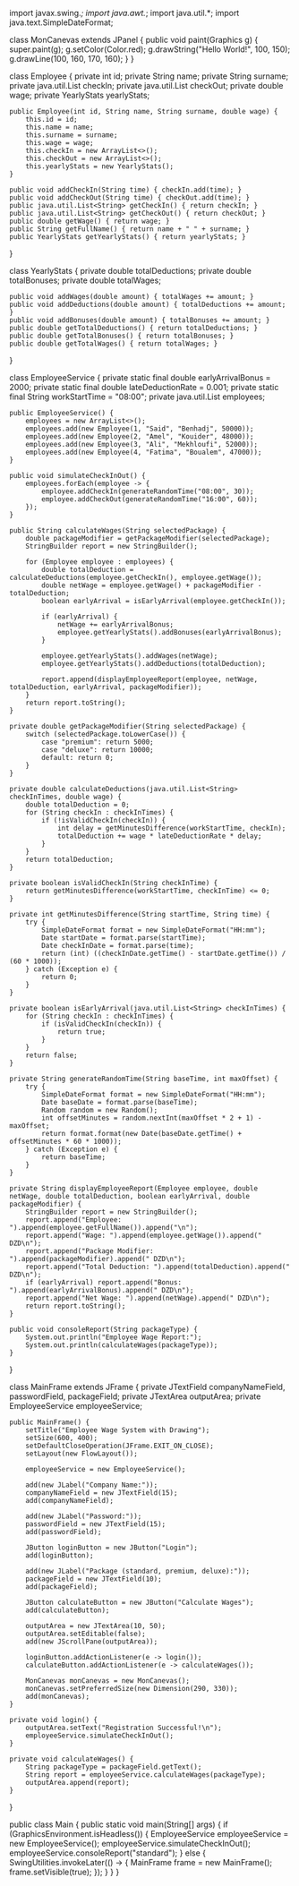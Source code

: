 import javax.swing.*;
import java.awt.*;
import java.util.*;
import java.text.SimpleDateFormat;

class MonCanevas extends JPanel {
    public void paint(Graphics g) {
        super.paint(g);
        g.setColor(Color.red);
        g.drawString("Hello World!", 100, 150);
        g.drawLine(100, 160, 170, 160);
    }
}

class Employee {
    private int id;
    private String name;
    private String surname;
    private java.util.List<String> checkIn;
    private java.util.List<String> checkOut;
    private double wage;
    private YearlyStats yearlyStats;

    public Employee(int id, String name, String surname, double wage) {
        this.id = id;
        this.name = name;
        this.surname = surname;
        this.wage = wage;
        this.checkIn = new ArrayList<>();
        this.checkOut = new ArrayList<>();
        this.yearlyStats = new YearlyStats();
    }

    public void addCheckIn(String time) { checkIn.add(time); }
    public void addCheckOut(String time) { checkOut.add(time); }
    public java.util.List<String> getCheckIn() { return checkIn; }
    public java.util.List<String> getCheckOut() { return checkOut; }
    public double getWage() { return wage; }
    public String getFullName() { return name + " " + surname; }
    public YearlyStats getYearlyStats() { return yearlyStats; }
}

class YearlyStats {
    private double totalDeductions;
    private double totalBonuses;
    private double totalWages;

    public void addWages(double amount) { totalWages += amount; }
    public void addDeductions(double amount) { totalDeductions += amount; }
    public void addBonuses(double amount) { totalBonuses += amount; }
    public double getTotalDeductions() { return totalDeductions; }
    public double getTotalBonuses() { return totalBonuses; }
    public double getTotalWages() { return totalWages; }
}

class EmployeeService {
    private static final double earlyArrivalBonus = 2000;
    private static final double lateDeductionRate = 0.001;
    private static final String workStartTime = "08:00";
    private java.util.List<Employee> employees;

    public EmployeeService() {
        employees = new ArrayList<>();
        employees.add(new Employee(1, "Said", "Benhadj", 50000));
        employees.add(new Employee(2, "Amel", "Kouider", 48000));
        employees.add(new Employee(3, "Ali", "Mekhloufi", 52000));
        employees.add(new Employee(4, "Fatima", "Boualem", 47000));
    }

    public void simulateCheckInOut() {
        employees.forEach(employee -> {
            employee.addCheckIn(generateRandomTime("08:00", 30));
            employee.addCheckOut(generateRandomTime("16:00", 60));
        });
    }

    public String calculateWages(String selectedPackage) {
        double packageModifier = getPackageModifier(selectedPackage);
        StringBuilder report = new StringBuilder();

        for (Employee employee : employees) {
            double totalDeduction = calculateDeductions(employee.getCheckIn(), employee.getWage());
            double netWage = employee.getWage() + packageModifier - totalDeduction;
            boolean earlyArrival = isEarlyArrival(employee.getCheckIn());

            if (earlyArrival) {
                netWage += earlyArrivalBonus;
                employee.getYearlyStats().addBonuses(earlyArrivalBonus);
            }

            employee.getYearlyStats().addWages(netWage);
            employee.getYearlyStats().addDeductions(totalDeduction);

            report.append(displayEmployeeReport(employee, netWage, totalDeduction, earlyArrival, packageModifier));
        }
        return report.toString();
    }

    private double getPackageModifier(String selectedPackage) {
        switch (selectedPackage.toLowerCase()) {
            case "premium": return 5000;
            case "deluxe": return 10000;
            default: return 0;
        }
    }

    private double calculateDeductions(java.util.List<String> checkInTimes, double wage) {
        double totalDeduction = 0;
        for (String checkIn : checkInTimes) {
            if (!isValidCheckIn(checkIn)) {
                int delay = getMinutesDifference(workStartTime, checkIn);
                totalDeduction += wage * lateDeductionRate * delay;
            }
        }
        return totalDeduction;
    }

    private boolean isValidCheckIn(String checkInTime) {
        return getMinutesDifference(workStartTime, checkInTime) <= 0;
    }

    private int getMinutesDifference(String startTime, String time) {
        try {
            SimpleDateFormat format = new SimpleDateFormat("HH:mm");
            Date startDate = format.parse(startTime);
            Date checkInDate = format.parse(time);
            return (int) ((checkInDate.getTime() - startDate.getTime()) / (60 * 1000));
        } catch (Exception e) {
            return 0;
        }
    }

    private boolean isEarlyArrival(java.util.List<String> checkInTimes) {
        for (String checkIn : checkInTimes) {
            if (isValidCheckIn(checkIn)) {
                return true;
            }
        }
        return false;
    }

    private String generateRandomTime(String baseTime, int maxOffset) {
        try {
            SimpleDateFormat format = new SimpleDateFormat("HH:mm");
            Date baseDate = format.parse(baseTime);
            Random random = new Random();
            int offsetMinutes = random.nextInt(maxOffset * 2 + 1) - maxOffset;
            return format.format(new Date(baseDate.getTime() + offsetMinutes * 60 * 1000));
        } catch (Exception e) {
            return baseTime;
        }
    }

    private String displayEmployeeReport(Employee employee, double netWage, double totalDeduction, boolean earlyArrival, double packageModifier) {
        StringBuilder report = new StringBuilder();
        report.append("Employee: ").append(employee.getFullName()).append("\n");
        report.append("Wage: ").append(employee.getWage()).append(" DZD\n");
        report.append("Package Modifier: ").append(packageModifier).append(" DZD\n");
        report.append("Total Deduction: ").append(totalDeduction).append(" DZD\n");
        if (earlyArrival) report.append("Bonus: ").append(earlyArrivalBonus).append(" DZD\n");
        report.append("Net Wage: ").append(netWage).append(" DZD\n");
        return report.toString();
    }

    public void consoleReport(String packageType) {
        System.out.println("Employee Wage Report:");
        System.out.println(calculateWages(packageType));
    }
}

class MainFrame extends JFrame {
    private JTextField companyNameField, passwordField, packageField;
    private JTextArea outputArea;
    private EmployeeService employeeService;

    public MainFrame() {
        setTitle("Employee Wage System with Drawing");
        setSize(600, 400);
        setDefaultCloseOperation(JFrame.EXIT_ON_CLOSE);
        setLayout(new FlowLayout());

        employeeService = new EmployeeService();

        add(new JLabel("Company Name:"));
        companyNameField = new JTextField(15);
        add(companyNameField);

        add(new JLabel("Password:"));
        passwordField = new JTextField(15);
        add(passwordField);

        JButton loginButton = new JButton("Login");
        add(loginButton);

        add(new JLabel("Package (standard, premium, deluxe):"));
        packageField = new JTextField(10);
        add(packageField);

        JButton calculateButton = new JButton("Calculate Wages");
        add(calculateButton);

        outputArea = new JTextArea(10, 50);
        outputArea.setEditable(false);
        add(new JScrollPane(outputArea));

        loginButton.addActionListener(e -> login());
        calculateButton.addActionListener(e -> calculateWages());

        MonCanevas monCanevas = new MonCanevas();
        monCanevas.setPreferredSize(new Dimension(290, 330));
        add(monCanevas);
    }

    private void login() {
        outputArea.setText("Registration Successful!\n");
        employeeService.simulateCheckInOut();
    }

    private void calculateWages() {
        String packageType = packageField.getText();
        String report = employeeService.calculateWages(packageType);
        outputArea.append(report);
    }
}

public class Main {
    public static void main(String[] args) {
        if (GraphicsEnvironment.isHeadless()) {
            EmployeeService employeeService = new EmployeeService();
            employeeService.simulateCheckInOut();
            employeeService.consoleReport("standard");
        } else {
            SwingUtilities.invokeLater(() -> {
                MainFrame frame = new MainFrame();
                frame.setVisible(true);
            });
        }
    }
}
